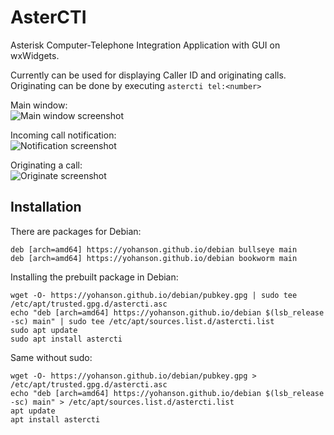 # AsterCTI
Asterisk Computer-Telephone Integration Application with GUI on wxWidgets.

Currently can be used for displaying Caller ID and originating calls.
Originating can be done by executing `astercti tel:<number>`

Main window:   
![Main window screenshot](/screenshot.png?raw=true)

Incoming call notification:  
![Notification screenshot](/screenshot-notify.png?raw=true)

Originating a call:  
![Originate screenshot](/screenshot-originate.png?raw=true)

Installation
------------

There are packages for Debian:

```
deb [arch=amd64] https://yohanson.github.io/debian bullseye main
deb [arch=amd64] https://yohanson.github.io/debian bookworm main
```

Installing the prebuilt package in Debian:

```
wget -O- https://yohanson.github.io/debian/pubkey.gpg | sudo tee /etc/apt/trusted.gpg.d/astercti.asc
echo "deb [arch=amd64] https://yohanson.github.io/debian $(lsb_release -sc) main" | sudo tee /etc/apt/sources.list.d/astercti.list
sudo apt update
sudo apt install astercti
```

Same without sudo:

```
wget -O- https://yohanson.github.io/debian/pubkey.gpg > /etc/apt/trusted.gpg.d/astercti.asc
echo "deb [arch=amd64] https://yohanson.github.io/debian $(lsb_release -sc) main" > /etc/apt/sources.list.d/astercti.list
apt update
apt install astercti
```
